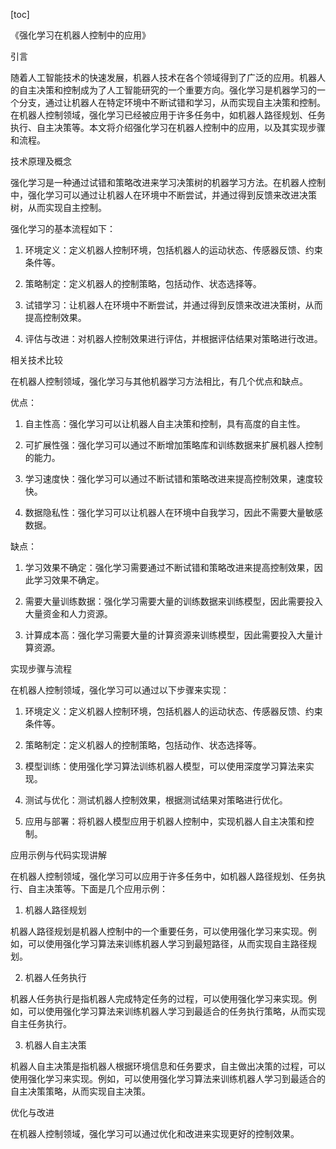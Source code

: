 
[toc]                    
                
                
《强化学习在机器人控制中的应用》

引言

随着人工智能技术的快速发展，机器人技术在各个领域得到了广泛的应用。机器人的自主决策和控制成为了人工智能研究的一个重要方向。强化学习是机器学习的一个分支，通过让机器人在特定环境中不断试错和学习，从而实现自主决策和控制。在机器人控制领域，强化学习已经被应用于许多任务中，如机器人路径规划、任务执行、自主决策等。本文将介绍强化学习在机器人控制中的应用，以及其实现步骤和流程。

技术原理及概念

强化学习是一种通过试错和策略改进来学习决策树的机器学习方法。在机器人控制中，强化学习可以通过让机器人在环境中不断尝试，并通过得到反馈来改进决策树，从而实现自主控制。

强化学习的基本流程如下：

1. 环境定义：定义机器人控制环境，包括机器人的运动状态、传感器反馈、约束条件等。

2. 策略制定：定义机器人的控制策略，包括动作、状态选择等。

3. 试错学习：让机器人在环境中不断尝试，并通过得到反馈来改进决策树，从而提高控制效果。

4. 评估与改进：对机器人控制效果进行评估，并根据评估结果对策略进行改进。

相关技术比较

在机器人控制领域，强化学习与其他机器学习方法相比，有几个优点和缺点。

优点：

1. 自主性高：强化学习可以让机器人自主决策和控制，具有高度的自主性。

2. 可扩展性强：强化学习可以通过不断增加策略库和训练数据来扩展机器人控制的能力。

3. 学习速度快：强化学习可以通过不断试错和策略改进来提高控制效果，速度较快。

4. 数据隐私性：强化学习可以让机器人在环境中自我学习，因此不需要大量敏感数据。

缺点：

1. 学习效果不确定：强化学习需要通过不断试错和策略改进来提高控制效果，因此学习效果不确定。

2. 需要大量训练数据：强化学习需要大量的训练数据来训练模型，因此需要投入大量资金和人力资源。

3. 计算成本高：强化学习需要大量的计算资源来训练模型，因此需要投入大量计算资源。

实现步骤与流程

在机器人控制领域，强化学习可以通过以下步骤来实现：

1. 环境定义：定义机器人控制环境，包括机器人的运动状态、传感器反馈、约束条件等。

2. 策略制定：定义机器人的控制策略，包括动作、状态选择等。

3. 模型训练：使用强化学习算法训练机器人模型，可以使用深度学习算法来实现。

4. 测试与优化：测试机器人控制效果，根据测试结果对策略进行优化。

5. 应用与部署：将机器人模型应用于机器人控制中，实现机器人自主决策和控制。

应用示例与代码实现讲解

在机器人控制领域，强化学习可以应用于许多任务中，如机器人路径规划、任务执行、自主决策等。下面是几个应用示例：

1. 机器人路径规划

机器人路径规划是机器人控制中的一个重要任务，可以使用强化学习来实现。例如，可以使用强化学习算法来训练机器人学习到最短路径，从而实现自主路径规划。

2. 机器人任务执行

机器人任务执行是指机器人完成特定任务的过程，可以使用强化学习来实现。例如，可以使用强化学习算法来训练机器人学习到最适合的任务执行策略，从而实现自主任务执行。

3. 机器人自主决策

机器人自主决策是指机器人根据环境信息和任务要求，自主做出决策的过程，可以使用强化学习来实现。例如，可以使用强化学习算法来训练机器人学习到最适合的自主决策策略，从而实现自主决策。

优化与改进

在机器人控制领域，强化学习可以通过优化和改进来实现更好的控制效果。

